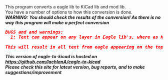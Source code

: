 <html xmlns="http://www.w3.org/1999/xhtml" xml:lang="en">This program converts a eagle lib to KiCad lib and mod lib.<br>You have a number of options to how this conversion is done.<br>
<b><i>WARNING: You should check the results of the conversion! As there is no way this program will make a perfect conversion<i></b>
<pre><b><font color=red>BUGS and and warnings:<br>  1: Text can appear on any layer in Eagle lib's, where as KiCad only allows Text on top layer<br>
This will result in all text from eagle appearing on the top silk screen layer, and mirrored text will no longer be mirrored !</pre></font>
<i>This version of eagle-to-kicad is hosted on <a href=\"http://github.com/lachlanA/eagle-to-kicad/\">https://github.com/lachlanA/eagle-to-kicad</a><br>
Please check this site for latest version, bug reports, and to make suggestions/improvement<br><i></html>
